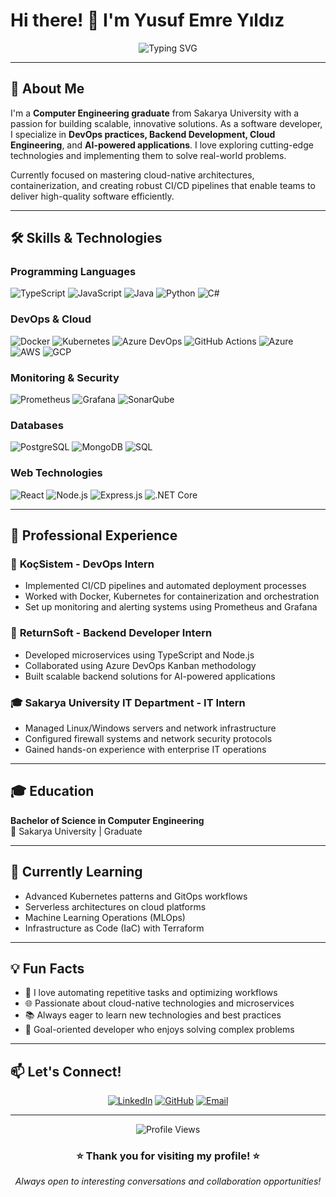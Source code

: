 # Hi there! 👋 I'm Yusuf Emre Yıldız

<div align="center">
  <img src="https://readme-typing-svg.herokuapp.com?font=Fira+Code&pause=1000&color=2F81F7&center=true&vCenter=true&width=435&lines=Computer+Engineering+Graduate;DevOps+%26+Backend+Developer;Cloud+Engineering+Enthusiast;AI+%26+Technology+Passionate" alt="Typing SVG" />
</div>

---

## 🚀 About Me

I'm a **Computer Engineering graduate** from Sakarya University with a passion for building scalable, innovative solutions. As a software developer, I specialize in **DevOps practices, Backend Development, Cloud Engineering**, and **AI-powered applications**. I love exploring cutting-edge technologies and implementing them to solve real-world problems.

Currently focused on mastering cloud-native architectures, containerization, and creating robust CI/CD pipelines that enable teams to deliver high-quality software efficiently.

---

## 🛠️ Skills & Technologies

### Programming Languages
![TypeScript](https://img.shields.io/badge/TypeScript-007ACC?style=for-the-badge&logo=typescript&logoColor=white)
![JavaScript](https://img.shields.io/badge/JavaScript-F7DF1E?style=for-the-badge&logo=javascript&logoColor=black)
![Java](https://img.shields.io/badge/Java-ED8B00?style=for-the-badge&logo=java&logoColor=white)
![Python](https://img.shields.io/badge/Python-3776AB?style=for-the-badge&logo=python&logoColor=white)
![C#](https://img.shields.io/badge/C%23-239120?style=for-the-badge&logo=c-sharp&logoColor=white)

### DevOps & Cloud
![Docker](https://img.shields.io/badge/Docker-2496ED?style=for-the-badge&logo=docker&logoColor=white)
![Kubernetes](https://img.shields.io/badge/Kubernetes-326CE5?style=for-the-badge&logo=kubernetes&logoColor=white)
![Azure DevOps](https://img.shields.io/badge/Azure_DevOps-0078D7?style=for-the-badge&logo=azure-devops&logoColor=white)
![GitHub Actions](https://img.shields.io/badge/GitHub_Actions-2088FF?style=for-the-badge&logo=github-actions&logoColor=white)
![Azure](https://img.shields.io/badge/Microsoft_Azure-0089D0?style=for-the-badge&logo=microsoft-azure&logoColor=white)
![AWS](https://img.shields.io/badge/Amazon_AWS-FF9900?style=for-the-badge&logo=amazonaws&logoColor=white)
![GCP](https://img.shields.io/badge/Google_Cloud-4285F4?style=for-the-badge&logo=google-cloud&logoColor=white)

### Monitoring & Security
![Prometheus](https://img.shields.io/badge/Prometheus-E6522C?style=for-the-badge&logo=prometheus&logoColor=white)
![Grafana](https://img.shields.io/badge/Grafana-F46800?style=for-the-badge&logo=grafana&logoColor=white)
![SonarQube](https://img.shields.io/badge/SonarQube-4E9BCD?style=for-the-badge&logo=sonarqube&logoColor=white)

### Databases
![PostgreSQL](https://img.shields.io/badge/PostgreSQL-316192?style=for-the-badge&logo=postgresql&logoColor=white)
![MongoDB](https://img.shields.io/badge/MongoDB-4EA94B?style=for-the-badge&logo=mongodb&logoColor=white)
![SQL](https://img.shields.io/badge/SQL-4479A1?style=for-the-badge&logo=mysql&logoColor=white)

### Web Technologies
![React](https://img.shields.io/badge/React-20232A?style=for-the-badge&logo=react&logoColor=61DAFB)
![Node.js](https://img.shields.io/badge/Node.js-43853D?style=for-the-badge&logo=node.js&logoColor=white)
![Express.js](https://img.shields.io/badge/Express.js-404D59?style=for-the-badge)
![.NET Core](https://img.shields.io/badge/.NET_Core-5C2D91?style=for-the-badge&logo=.net&logoColor=white)

---

## 💼 Professional Experience

### 🏢 **KoçSistem** - DevOps Intern
- Implemented CI/CD pipelines and automated deployment processes
- Worked with Docker, Kubernetes for containerization and orchestration
- Set up monitoring and alerting systems using Prometheus and Grafana

### 🚀 **ReturnSoft** - Backend Developer Intern
- Developed microservices using TypeScript and Node.js
- Collaborated using Azure DevOps Kanban methodology
- Built scalable backend solutions for AI-powered applications

### 🎓 **Sakarya University IT Department** - IT Intern
- Managed Linux/Windows servers and network infrastructure
- Configured firewall systems and network security protocols
- Gained hands-on experience with enterprise IT operations

---

## 🎓 Education

**Bachelor of Science in Computer Engineering**  
📍 Sakarya University | Graduate

---

## 🌱 Currently Learning

- Advanced Kubernetes patterns and GitOps workflows
- Serverless architectures on cloud platforms
- Machine Learning Operations (MLOps)
- Infrastructure as Code (IaC) with Terraform

---

## 💡 Fun Facts

- 🔧 I love automating repetitive tasks and optimizing workflows
- 🌐 Passionate about cloud-native technologies and microservices
- 📚 Always eager to learn new technologies and best practices
- 🎯 Goal-oriented developer who enjoys solving complex problems

---

## 📫 Let's Connect!

<div align="center">
  
[![LinkedIn](https://img.shields.io/badge/LinkedIn-0077B5?style=for-the-badge&logo=linkedin&logoColor=white)](https://www.linkedin.com/in/yusufemrey%C4%B1ld%C4%B1z/)
[![GitHub](https://img.shields.io/badge/GitHub-100000?style=for-the-badge&logo=github&logoColor=white)]([https://github.com/yusufemreyildiz](https://github.com/yusufemre6))
[![Email](https://img.shields.io/badge/Email-D14836?style=for-the-badge&logo=gmail&logoColor=white)](mailto:yusufemryildiz@gmail.com)

</div>

---

<div align="center">
  <img src="https://komarev.com/ghpvc/?username=yusufemreyildiz&label=Profile%20views&color=0e75b6&style=flat" alt="Profile Views" />
</div>

<div align="center">
  <h3>⭐ Thank you for visiting my profile! ⭐</h3>
  <p><em>Always open to interesting conversations and collaboration opportunities!</em></p>
</div>
